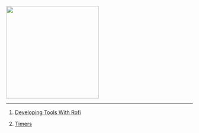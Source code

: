 <img src="https://i.imgur.com/9i10pvF.jpg" width="250">

---

1) [Developing Tools With Rofi](https://github.com/madprops/blog/blob/main/rofi_dev.md)

2) [Timers](https://github.com/madprops/blog/blob/main/timers.md)